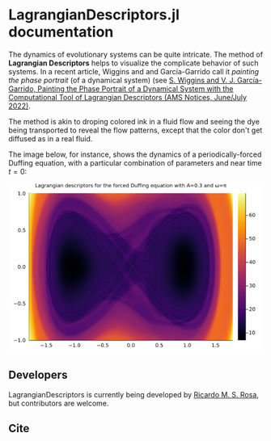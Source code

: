 # LagrangianDescriptors.jl documentation

The dynamics of evolutionary systems can be quite intricate. The method of **Lagrangian Descriptors** helps to visualize the complicate behavior of such systems. In a recent article, Wiggins and and García-Garrido call it *painting the phase portrait* (of a dynamical system) (see [S. Wiggins and V. J. García-Garrido, Painting the Phase Portrait of a Dynamical System with the Computational Tool of Lagrangian Descriptors (AMS Notices, June/July 2022)](https://www.ams.org/journals/notices/202206/noti2489/noti2489.html?adat=June/July%202022&trk=2489&galt=none&cat=feature&pdfissue=202206&pdffile=rnoti-p936.pdf).

The method is akin to droping colored ink in a fluid flow and seeing the dye being transported to reveal the flow patterns, except that the color don't get diffused as in a real fluid.

The image below, for instance, shows the dynamics of a periodically-forced Duffing equation, with a particular combination of parameters and near time $t=0$:

![Duffing](img/duffing.png)

## Developers

LagrangianDescriptors is currently being developed by [Ricardo M. S. Rosa](https://rmsrosa.github.io), but contributors are welcome.

## Cite
